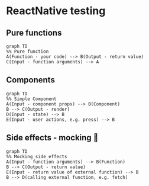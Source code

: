 # ReactNative testing

## Pure functions

```mermaid
graph TD
%% Pure function
A(Function - your code) --> B(Output - return value)
C(Input - function arguments) --> A
```

## Components

```mermaid
graph TD
%% Simple Component
A(Input - component props) --> B(Component)
B --> C(Output - render)
D(Input - state) --> B
E(Input - user actions, e.g. press) --> B
```

## Side effects - mocking 🤡

```mermaid
graph TD
%% Mocking side effects
A(Input - function arguments) --> B(Function)
B --> C(Output - return value)
E(Input - return value of external function) --> B
B --> D(calling external function, e.g. fetch)
```